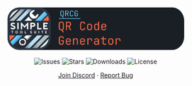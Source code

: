 <div align="center">

  <p align="center">
    <img src="https://github.com/MaxTheSpy/STS-PLUGIN-QRCG/blob/main/QRCG_Header.png" alt="Your Logo" width="400">
  </p>

![Issues](https://img.shields.io/github/issues/MaxTheSpy/STS-PLUGIN-QRCG)
![Stars](https://img.shields.io/github/stars/MaxTheSpy/STS-PLUGIN-QRCG)
![Downloads](https://img.shields.io/github/downloads/MaxTheSpy/STS-PLUGIN-QRCG/total)
![License](https://img.shields.io/github/license/MaxTheSpy/STS-PLUGIN-QRCG)

[Join Discord](https://discord.gg/DYs69z6WtJ) · [Report Bug](https://github.com/MaxTheSpy/STS-PLUGIN-QRCG/issues/new)

</div>
